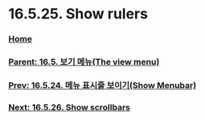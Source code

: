 # 16.5.25. Show rulers

### [Home](./00-home.md)
### [Parent: 16.5. 보기 메뉴(The view menu)](./16-05-00-the-view-menu.md)
### [Prev: 16.5.24. 메뉴 표시줄 보이기(Show Menubar)](./16-05-24-show-menubar.md)
### [Next: 16.5.26. Show scrollbars](./16-05-26-show-scrollbars.md)
